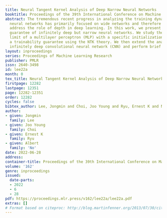 ```yaml
---
title: Neural Tangent Kernel Analysis of Deep Narrow Neural Networks
booktitle: Proceedings of the 39th International Conference on Machine Learning
abstract: The tremendous recent progress in analyzing the training dynamics of overparameterized
  neural networks has primarily focused on wide networks and therefore does not sufficiently
  address the role of depth in deep learning. In this work, we present the first trainability
  guarantee of infinitely deep but narrow neural networks. We study the infinite-depth
  limit of a multilayer perceptron (MLP) with a specific initialization and establish
  a trainability guarantee using the NTK theory. We then extend the analysis to an
  infinitely deep convolutional neural network (CNN) and perform brief experiments.
layout: inproceedings
series: Proceedings of Machine Learning Research
publisher: PMLR
issn: 2640-3498
id: lee22a
month: 0
tex_title: Neural Tangent Kernel Analysis of Deep Narrow Neural Networks
firstpage: 12282
lastpage: 12351
page: 12282-12351
order: 12282
cycles: false
bibtex_author: Lee, Jongmin and Choi, Joo Young and Ryu, Ernest K and No, Albert
author:
- given: Jongmin
  family: Lee
- given: Joo Young
  family: Choi
- given: Ernest K
  family: Ryu
- given: Albert
  family: 'No'
date: 2022-06-28
address:
container-title: Proceedings of the 39th International Conference on Machine Learning
volume: '162'
genre: inproceedings
issued:
  date-parts:
  - 2022
  - 6
  - 28
pdf: https://proceedings.mlr.press/v162/lee22a/lee22a.pdf
extras: []
# Format based on citeproc: http://blog.martinfenner.org/2013/07/30/citeproc-yaml-for-bibliographies/
---
```

